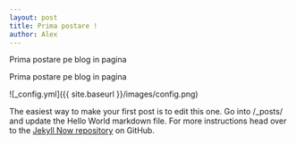 ```yaml
---
layout: post
title: Prima postare !
author: Alex
---
```


Prima postare pe blog in pagina

Prima postare pe blog in pagina

![_config.yml]({{ site.baseurl }}/images/config.png)

The easiest way to make your first post is to edit this one. Go into /_posts/ and update the Hello World markdown file. For more instructions head over to the [Jekyll Now repository](https://github.com/barryclark/jekyll-now) on GitHub.

